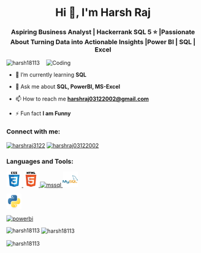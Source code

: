 <h1 align="center">Hi 👋, I'm Harsh Raj</h1>
<h3 align="center">Aspiring Business Analyst | Hackerrank SQL 5 ⭐ |Passionate About Turning Data into Actionable Insights |Power BI | SQL | Excel</h3>
<img align ="right" alt="Coding" width="400" src="https://media1.giphy.com/media/v1.Y2lkPTc5MGI3NjExcjFoYzZnajV6enV3ZmhpNncxbWFpaTdhcWVwM2ZuY3EybnFlNThtcyZlcD12MV9pbnRlcm5hbF9naWZfYnlfaWQmY3Q9Zw/3oKIPEqDGUULpEU0aQ/giphy.gif">

<p align="left"> <img src="https://komarev.com/ghpvc/?username=harsh18113&label=Profile%20views&color=0e75b6&style=flat" alt="harsh18113" /> </p>

- 🌱 I’m currently learning **SQL**

- 💬 Ask me about **SQL, PowerBI, MS-Excel**

- 📫 How to reach me **harshraj03122002@gmail.com**

- ⚡ Fun fact **I am Funny**

<h3 align="left">Connect with me:</h3>
<p align="left">
<a href="https://linkedin.com/in/harshraj3122" target="blank"><img align="center" src="https://raw.githubusercontent.com/rahuldkjain/github-profile-readme-generator/master/src/images/icons/Social/linked-in-alt.svg" alt="harshraj3122" height="30" width="40" /></a>
<a href="https://www.hackerrank.com/harshraj03122002" target="blank"><img align="center" src="https://raw.githubusercontent.com/rahuldkjain/github-profile-readme-generator/master/src/images/icons/Social/hackerrank.svg" alt="harshraj03122002" height="30" width="40" /></a>
</p>

<h3 align="left">Languages and Tools:</h3>
<p align="left"> <a href="https://www.w3schools.com/css/" target="_blank" rel="noreferrer"> <img src="https://raw.githubusercontent.com/devicons/devicon/master/icons/css3/css3-original-wordmark.svg" alt="css3" width="40" height="40"/> </a> <a href="https://www.w3.org/html/" target="_blank" rel="noreferrer"> <img src="https://raw.githubusercontent.com/devicons/devicon/master/icons/html5/html5-original-wordmark.svg" alt="html5" width="40" height="40"/> </a> <a href="https://www.microsoft.com/en-us/sql-server" target="_blank" rel="noreferrer"> <img src="https://www.svgrepo.com/show/303229/microsoft-sql-server-logo.svg" alt="mssql" width="40" height="40"/> </a> <a href="https://www.mysql.com/" target="_blank" rel="noreferrer"> <img src="https://raw.githubusercontent.com/devicons/devicon/master/icons/mysql/mysql-original-wordmark.svg" alt="mysql" width="40" height="40"/> </a> </p>
<a href="https://www.python.org" target="_blank" rel="noreferrer"> <img src="https://raw.githubusercontent.com/devicons/devicon/master/icons/python/python-original.svg" alt="python" width="40" height="40"/> </a> </p>
<a href="https://www.powerbi.org" target="_blank" rel="noreferrer"> <img src="https://camo.githubusercontent.com/be69a6a2a5f9aecb4423911fcff3f42b9aefb87ccb2d7b4edcc333849cadc296/68747470733a2f2f696d672e736869656c64732e696f2f62616467652f706f7765725f62692d4632433831313f7374796c653d706c6173746963266c6f676f3d706f7765726269266c6f676f436f6c6f723d626c61636b" alt="powerbi" width="70" height="40"/> </a> </p>


<p><img align="left" src="https://github-readme-stats.vercel.app/api/top-langs?username=harsh18113&show_icons=true&locale=en&layout=compact" alt="harsh18113" /></p>

<p>&nbsp;<img align="center" src="https://github-readme-stats.vercel.app/api?username=harsh18113&show_icons=true&locale=en" alt="harsh18113" /></p>

<p><img align="center" src="https://github-readme-streak-stats.herokuapp.com/?user=harsh18113&" alt="harsh18113" /></p>
